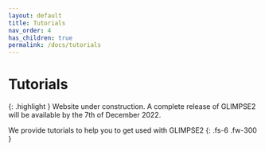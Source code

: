 ```yaml
---
layout: default
title: Tutorials
nav_order: 4
has_children: true
permalink: /docs/tutorials
---
```


# Tutorials

{: .highlight }
Website under construction. A complete release of GLIMPSE2 will be available by the 7th of December 2022.

We provide tutorials to help you to get used with GLIMPSE2
{: .fs-6 .fw-300 }
